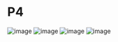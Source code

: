 # P4
![image](https://github.com/user-attachments/assets/0954f235-43b7-4038-9ebb-a133a7b05281)
![image](https://github.com/user-attachments/assets/09af3d0e-974d-4458-8308-313d4e11d061)
![image](https://github.com/user-attachments/assets/a12b325f-9885-4d6b-b4fa-bd00953b928c)
![image](https://github.com/user-attachments/assets/11f72050-4390-4634-a5a6-a04df653130c)
